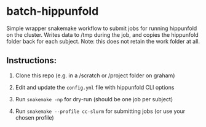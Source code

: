 # batch-hippunfold

Simple wrapper snakemake workflow to submit jobs for running hippunfold on the cluster.
Writes data to /tmp during the job, and copies the hippunfold folder back for each subject.
Note: this does not retain the work folder at all.

## Instructions:

1. Clone this repo (e.g. in a /scratch or /project folder on graham)

2. Edit and update the `config.yml` file with hippunfold CLI options

3. Run `snakemake -np` for dry-run (should be one job per subject)

4. Run `snakemake --profile cc-slurm` for submitting jobs (or use your chosen profile)
